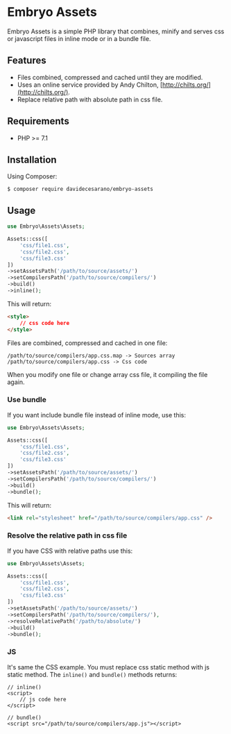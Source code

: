 # Embryo Assets
Embryo Assets is a simple PHP library that combines, minify and serves css or javascript files in inline mode or in a bundle file.

## Features
* Files combined, compressed and cached until they are modified.
* Uses an online service provided by Andy Chilton, [http://chilts.org/](http://chilts.org/).
* Replace relative path with absolute path in css file.

## Requirements
* PHP >= 7.1

## Installation
Using Composer:
```
$ composer require davidecesarano/embryo-assets
```

## Usage

```php
use Embryo\Assets\Assets;

Assets::css([
    'css/file1.css',
    'css/file2.css',
    'css/file3.css'
])
->setAssetsPath('/path/to/source/assets/')
->setCompilersPath('/path/to/source/compilers/')
->build()
->inline();
```

This will return:
```html
<style>
    // css code here
</style>
```

Files are combined, compressed and cached in one file:
```
/path/to/source/compilers/app.css.map -> Sources array
/path/to/source/compilers/app.css -> Css code
```

When you modify one file or change array css file, it compiling the file again.

### Use bundle
If you want include bundle file instead of inline mode, use this:

```php
use Embryo\Assets\Assets;

Assets::css([
    'css/file1.css',
    'css/file2.css',
    'css/file3.css'
])
->setAssetsPath('/path/to/source/assets/')
->setCompilersPath('/path/to/source/compilers/')
->build()
->bundle();
```

This will return:

```html
<link rel="stylesheet" href="/path/to/source/compilers/app.css" />
```

### Resolve the relative path in css file
If you have CSS with relative paths use this:

```php
use Embryo\Assets\Assets;

Assets::css([
    'css/file1.css',
    'css/file2.css',
    'css/file3.css'
])
->setAssetsPath('/path/to/source/assets/')
->setCompilersPath('/path/to/source/compilers/'),
->resolveRelativePath('/path/to/absolute/')
->build()
->bundle();
```

### JS
It's same the CSS example. You must replace css static method with js static method. The `inline()` and `bundle()` methods returns:

```
// inline()
<script>
    // js code here
</script>

// bundle()
<script src="/path/to/source/compilers/app.js"></script>
```
